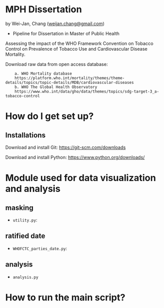 MPH Dissertation
======
by Wei-Jan, Chang (weijan.chang@gmail.com)

* Pipeline for Dissertation in Master of Public Health

Assessing the impact of the WHO Framework Convention on Tobacco Control on Prevalence of Tobacco Use and
Cardiovascular Disease Mortality.

Download raw data from open access database:

        a. WHO Mortality database
        https://platform.who.int/mortality/themes/theme-details/topics/topic-details/MDB/cardiovascular-diseases
        b. WHO The Global Health Observatory
        https://www.who.int/data/gho/data/themes/topics/sdg-target-3_a-tobacco-control


How do I get set up?
======

Installations
----

Download and install Git: https://git-scm.com/downloads

Download and install Python: https://www.python.org/downloads/


Module used for data visualization and analysis
=====

## masking

- `utility.py`:

## ratified date

- `WHOFCTC_parties_date.py`: 

## analysis
- `analysis.py`

How to run the main script?
=====
